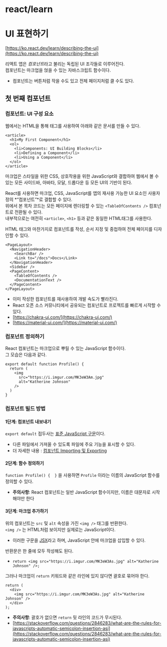 # react/learn

# UI 표현하기

[https://ko.react.dev/learn/describing-the-ui](https://ko.react.dev/learn/describing-the-ui)  

리액트 앱은 *컴포넌트*라고 불리는 독립된 UI 조각들로 이루어진다.    
컴포넌트는 마크업을 얹을 수 있는 자바스크립트 함수이다.  
- 컴포넌트는 버튼처럼 작을 수도 있고 전체 페이지처럼 클 수도 있다.  

## 첫 번째 컴포넌트

### 컴포넌트: UI 구성 요소

웹에서는 HTML을 통해 태그를 사용하여 아래와 같은 문서를 만들 수 있다.  

```
<article>
  <h1>My First Component</h1>
  <ol>
    <li>Components: UI Building Blocks</li>
    <li>Defining a Component</li>
    <li>Using a Component</li>
  </ol>
</article>
```

마크업은 스타일을 위한 CSS, 상호작용을 위한 JavaScript와 결합하여 웹에서 볼 수 있는 모든 사이드바, 아바타, 모달, 드롭다운 등 모든 UI의 기반이 된다.  
  
React를 사용하면 마크업, CSS, JavaScript를 앱의 재사용 가능한 UI 요소인 사용자 정의 *“컴포넌트”*로 결합할 수 있다.  
위에서 본 목차 코드는 모든 페이지에 렌더링할 수 있는 ```<TableOfContents />``` 컴포넌트로 전환될 수 있다.  
내부적으로는 여전히 ```<article>```, ```<h1>``` 등과 같은 동일한 HTML태그를 사용한다.  
  
HTML 태그와 마찬가지로 컴포넌트를 작성, 순서 지정 및 중첩하여 전체 페이지를 디자인할 수 있다.  

```
<PageLayout>
  <NavigationHeader>
    <SearchBar />
    <Link to="/docs">Docs</Link>
  </NavigationHeader>
  <Sidebar />
  <PageContent>
    <TableOfContents />
    <DocumentationText />
  </PageContent>
</PageLayout>
```

- 이미 작성한 컴포넌트를 재사용하여 개발 속도가 빨라진다.  
- React 오픈 소스 커뮤니티에서 공유되는 컴포넌트로 프로젝트를 빠르게 시작할 수 있다.  
- [https://chakra-ui.com/](https://chakra-ui.com/)
- [https://material-ui.com/](https://material-ui.com/)

### 컴포넌트 정의하기

React 컴포넌트는 마크업으로 뿌릴 수 있는 JavaScript 함수이다.  
그 모습은 다음과 같다.  

```
export default function Profile() {
  return (
    <img
      src="https://i.imgur.com/MK3eW3Am.jpg"
      alt="Katherine Johnson"
    />
  )
}
```

### 컴포넌트 빌드 방법

#### 1단계: 컴포넌트 내보내기

```export default``` 접두사는 [표준 JavaScript 구문](https://developer.mozilla.org/docs/web/javascript/reference/statements/export)이다.  

- 다른 파일에서 가져올 수 있도록 파일에 주요 기능을 표시할 수 있다.  
- 더 자세한 내용 : [컴포넌트 Importing 및 Exporting](https://ko.react.dev/learn/importing-and-exporting-components)  

#### 2단계: 함수 정의하기

```function Profile() {  }``` 을 사용하면 ```Profile``` 이라는 이름의 JavaScript 함수를 정의할 수 있다.  

- **주의사항**: React 컴포넌트는 일반 JavaScript 함수이지만, 이름은 대문자로 시작해야만 한다  

#### 3단계: 마크업 추가하기

위의 컴포넌트는 ```src``` 및 ```alt``` 속성을 가진 ```<img />``` 태그를 반환한다.  
```<img />``` 는 HTML처럼 보이지만 실제로는 JavaScript이다.  

- 이러한 구문을 [JSX](https://ko.react.dev/learn/writing-markup-with-jsx)라고 하며, JavaScript 안에 마크업을 삽입할 수 있다.  

반환문은 한 줄에 모두 작성해도 된다.  

- ```return <img src="https://i.imgur.com/MK3eW3As.jpg" alt="Katherine Johnson" />;```  

그러나 마크업이 ```return``` 키워드와 같은 라인에 있지 않다면 괄호로 묶어야 한다.  

```
return (
  <div>
    <img src="https://i.imgur.com/MK3eW3As.jpg" alt="Katherine Johnson" />
  </div>
);
```

- **주의사항**: 괄호가 없으면 ```return``` 뒷 라인의 코드가 무시된다.
- [https://stackoverflow.com/questions/2846283/what-are-the-rules-for-javascripts-automatic-semicolon-insertion-asi](https://stackoverflow.com/questions/2846283/what-are-the-rules-for-javascripts-automatic-semicolon-insertion-asi)  

